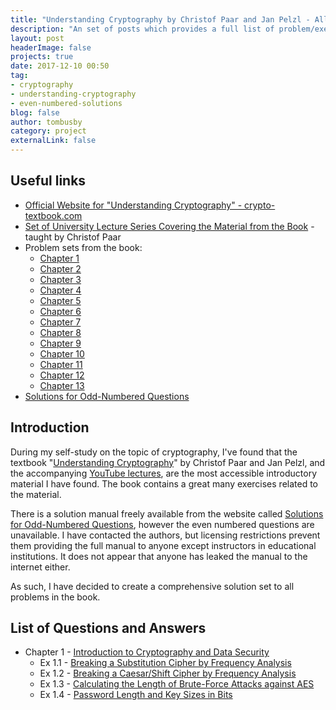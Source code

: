 ```yaml
---
title: "Understanding Cryptography by Christof Paar and Jan Pelzl - All Problems and Solutions"
description: "An set of posts which provides a full list of problem/exercise solutions to the exercises in Understanding Cryptography including even-numbered questions."
layout: post
headerImage: false
projects: true
date: 2017-12-10 00:50
tag:
- cryptography
- understanding-cryptography
- even-numbered-solutions
blog: false
author: tombusby
category: project
externalLink: false
---
```


## Useful links

+ [Official Website for "Understanding Cryptography" - crypto-textbook.com](http://www.crypto-textbook.com/)
+ [Set of University Lecture Series Covering the Material from the Book](https://www.youtube.com/channel/UC1usFRN4LCMcfIV7UjHNuQg/videos) - taught by Christof Paar
+ Problem sets from the book:
  + [Chapter 1](http://wiki.crypto.rub.de/Buch/en/download/problems_only/problems_chaptr_1.pdf)
  + [Chapter 2](http://wiki.crypto.rub.de/Buch/en/download/problems_only/problems_chaptr_2.pdf)
  + [Chapter 3](http://wiki.crypto.rub.de/Buch/en/download/problems_only/problems_chaptr_3.pdf)
  + [Chapter 4](http://wiki.crypto.rub.de/Buch/en/download/problems_only/problems_chaptr_4.pdf)
  + [Chapter 5](http://wiki.crypto.rub.de/Buch/en/download/problems_only/problems_chaptr_5.pdf)
  + [Chapter 6](http://wiki.crypto.rub.de/Buch/en/download/problems_only/problems_chaptr_6.pdf)
  + [Chapter 7](http://wiki.crypto.rub.de/Buch/en/download/problems_only/problems_chaptr_7.pdf)
  + [Chapter 8](http://wiki.crypto.rub.de/Buch/en/download/problems_only/problems_chaptr_8.pdf)
  + [Chapter 9](http://wiki.crypto.rub.de/Buch/en/download/problems_only/problems_chaptr_9.pdf)
  + [Chapter 10](http://wiki.crypto.rub.de/Buch/en/download/problems_only/problems_chaptr_10.pdf)
  + [Chapter 11](http://wiki.crypto.rub.de/Buch/en/download/problems_only/problems_chaptr_11.pdf)
  + [Chapter 12](http://wiki.crypto.rub.de/Buch/en/download/problems_only/problems_chaptr_12.pdf)
  + [Chapter 13](http://wiki.crypto.rub.de/Buch/en/download/problems_only/problems_chaptr_13.pdf)
+ [Solutions for Odd-Numbered Questions](http://wiki.crypto.rub.de/Buch/en/download/Understanding_Cryptography_Odd_Solutions.pdf)

## Introduction

During my self-study on the topic of cryptography, I've found that the textbook "[Understanding Cryptography](http://www.crypto-textbook.com/)" by Christof Paar and Jan Pelzl, and the accompanying [YouTube lectures](https://www.youtube.com/channel/UC1usFRN4LCMcfIV7UjHNuQg/videos), are the most accessible introductory material I have found. The book contains a great many exercises related to the material.

There is a solution manual freely available from the website called [Solutions for Odd-Numbered Questions](http://wiki.crypto.rub.de/Buch/en/download/Understanding_Cryptography_Odd_Solutions.pdf), however the even numbered questions are unavailable. I have contacted the authors, but licensing restrictions prevent them providing the full manual to anyone except instructors in educational institutions. It does not appear that anyone has leaked the manual to the internet either.

As such, I have decided to create a comprehensive solution set to all problems in the book.

## List of Questions and Answers

+ Chapter 1 - [Introduction to Cryptography and Data Security](/understanding-cryptography-chapter-1)
  + Ex 1.1 - [Breaking a Substitution Cipher by Frequency Analysis](/understanding-cryptography-chapter-1#exercise-11)
  + Ex 1.2 - [Breaking a Caesar/Shift Cipher by Frequency Analysis](/understanding-cryptography-chapter-1#exercise-12)
  + Ex 1.3 - [Calculating the Length of Brute-Force Attacks against AES](/understanding-cryptography-chapter-1#exercise-13)
  + Ex 1.4 - [Password Length and Key Sizes in Bits](/understanding-cryptography-chapter-1#exercise-14)
